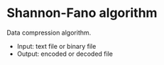 # Shannon-Fano algorithm
Data compression algorithm.
- Input: text file or binary file
- Output: encoded or decoded file
